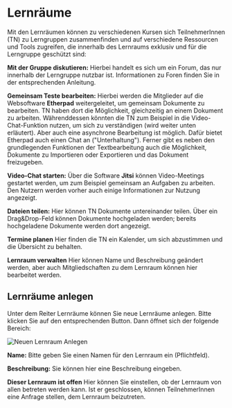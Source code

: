 # Lernräume

Mit den Lernräumen können zu verschiedenen Kursen sich TeilnehmerInnen (TN) zu Lerngruppen zusammenfinden und auf verschiedene Ressourcen und Tools zugreifen, die innerhalb des Lernraums exklusiv und für die Lerngruppe geschützt sind:

**Mit der Gruppe diskutieren:**
Hierbei handelt es sich um ein Forum, das nur innerhalb der Lerngruppe nutzbar ist. Informationen zu Foren finden Sie in der entsprechenden Anleitung.

**Gemeinsam Teste bearbeiten:**
Hierbei werden die Mitglieder auf die Websoftware **Etherpad** weitergeleitet, um gemeinsam Dokumente zu bearbeiten. TN haben dort die Möglichkeit, gleichzeitig an einem Dokument zu arbeiten. Währenddessen könnten die TN zum Beispiel in die Video-Chat-Funktion nutzen, um sich zu verständigen (wird weiter unten erläutert). Aber auch eine asynchrone Bearbeitung ist möglich. Dafür bietet Etherpad auch einen Chat an ("Unterhaltung"). Ferner gibt es neben den grundlegenden Funktionen der Textbearbeitung auch die Möglichkeit, Dokumente zu Importieren oder Exportieren und das Dokument freizugeben. 

**Video-Chat starten:**
Über die Software **Jitsi** können Video-Meetings gestartet werden, um zum Beispiel gemeinsam an Aufgaben zu arbeiten. Den Nutzern werden vorher auch einige Informationen zur Nutzung angezeigt.

**Dateien teilen:**
Hier können TN Dokumente untereinander teilen. Über ein Drag&Drop-Feld können Dokumente hochgeladen werden; bereits hochgeladene Dokumente werden dort angezeigt.

**Termine planen**
Hier finden die TN ein Kalender, um sich abzustimmen und die Übersicht zu behalten.

**Lernraum verwalten**
Hier können Name und Beschreibung geändert werden, aber auch Mitgliedschaften zu dem Lernraum können hier bearbeitet werden.


## Lernräume anlegen

Unter dem Reiter Lernräume können Sie neue Lernräume anlegen. Bitte klicken Sie auf den entsprechenden Button. Dann öffnet sich der folgende Bereich:

![Neuen Lernraum Anlegen](/images/items/lernraum-anlegen.png)

**Name:**
Bitte geben Sie einen Namen für den Lernraum ein (Pflichtfeld).

**Beschreibung:**
Sie können hier eine Beschreibung eingeben.

**Dieser Lernraum ist offen**
Hier können Sie einstellen, ob der Lernraum von allen betreten werden kann. Ist er geschlossen, können TeilnehmerInnen eine Anfrage stellen, dem Lernraum beizutreten.

